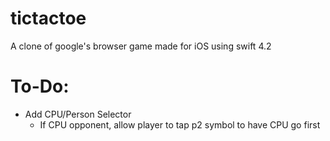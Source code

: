 # tictactoe
A clone of google's browser game made for iOS using swift 4.2

# To-Do:
* Add CPU/Person Selector
  * If CPU opponent, allow player to tap p2 symbol to have CPU go first
